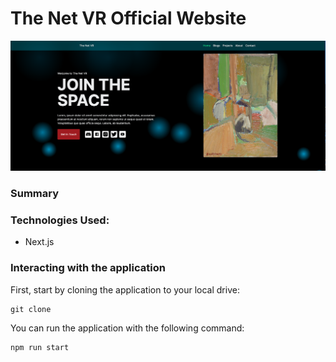 # The Net VR Official Website

<div>
<img
src="/public/screenshots/screenshot-1.png"
alt="image1"
/></div>

### Summary

### Technologies Used:

- Next.js

### Interacting with the application

First, start by cloning the application to your local drive:

```shell
git clone
```

You can run the application with the following command:

```shell
npm run start
```
